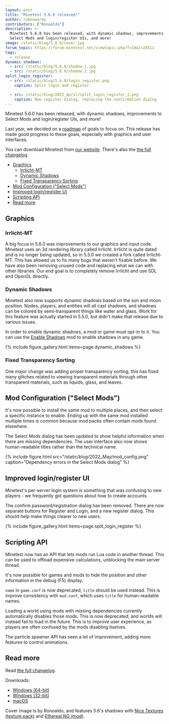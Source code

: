 ```yaml
---
layout: post
title: "Minetest 5.6.0 released!"
author: rubenwardy
contributors: ["Ronoaldo"]
description: >-
  Minetest 5.6.0 has been released, with dynamic shadows, improvements to
  Select Mods and login/register UIs, and more!
image: /static/blog/5.6.0/cover.jpg
forum_topic: https://forum.minetest.net/viewtopic.php?f=18&t=28511
tags:
  - release
dynamic_shadows:
  - src: /static/blog/5.6.0/shadow_1.jpg
  - src: /static/blog/5.6.0/shadow_2.jpg
split_login_register:
  - src: /static/blog/5.6.0/login_register.png
    caption: Split login and register

  - src: /static/blog/2022_April/split_login_register_2.png
    caption: New register dialog, replacing the confirmation dialog
---
```


Minetest 5.6.0 has been released, with dynamic shadows, improvements to
Select Mods and login/register UIs, and more!

Last year, we decided on a
[roadmap](https://github.com/minetest/minetest/blob/master/doc/direction.md) of
goals to focus on. This release has made good progress to these goals, especially
with graphics and user interfaces.

You can download Minetest from
[our website](https://www.minetest.net/downloads/).
There's also the
[the full changelog](https://dev.minetest.net/Changelog#5.5.0_.E2.86.92_5.6.0).

<!-- more -->

- [Graphics](#graphics)
  - [Irrlicht-MT](#irrlicht-mt)
  - [Dynamic Shadows](#dynamic-shadows)
  - [Fixed Transparency Sorting](#fixed-transparency-sorting)
- [Mod Configuration ("Select Mods")](#mod-configuration-select-mods)
- [Improved login/register UI](#improved-loginregister-ui)
- [Scripting API](#scripting-api)
- [Read more](#read-more)


## Graphics

### Irrlicht-MT

A big focus in 5.6.0 was improvements to our graphics and input code. Minetest
uses an 3d rendering library called Irrlicht. Irrlicht is quite dated and is no
longer being updated, so in 5.5.0 we created a fork called Irrlicht-MT. This has
allowed us to fix many bugs that weren't fixable before. We have also been
removing unused code and replacing what we can with other libraries. Our end
goal is to completely remove Irrlicht and use SDL and OpenGL directly.

### Dynamic Shadows

Minetest also now supports dynamic shadows based on the sun and moon position.
Nodes, players, and entities will all cast shadows, and shadows can be colored
by semi-transparent things like water and glass. Work for this feature was
actually started in 5.5.0, but didn't make that release due to various issues.

In order to enable dynamic shadows, a mod or game must opt-in to it. You can use
the [Enable Shadows](https://content.minetest.net/packages/ROllerozxa/enable_shadows/)
mod to enable shadows in any game.

{% include figure_gallery.html items=page.dynamic_shadows %}

### Fixed Transparency Sorting

One major change was adding proper transparency sorting, this has fixed many
glitches related to viewing transparent materials through other transparent
materials, such as liquids, glass, and leaves.


## Mod Configuration ("Select Mods")

It's now possible to install the same mod to multiple places, and then select
a specific instance to enable. Ending up with the same mod installed multiple
times is common because mod packs often contain mods found elsewhere.

The Select Mods dialog has been updated to show helpful information when
there are missing dependencies. The user interface also now shows human-readable
titles rather than the technical name.

{% include figure.html src="/static/blog/2022_May/mod_config.png" caption="Dependency errors in the Select Mods dialog" %}


## Improved login/register UI

Minetest's per-server login system is something that was confusing to new
players - we frequently got questions about how to create accounts.

The confirm password/registration dialog has been removed. There are now
separate buttons for Register and Login, and a new register dialog. This should
help make things clearer to new users.


{% include figure_gallery.html items=page.split_login_register %}


## Scripting API

Minetest now has an API that lets mods run Lua code in another thread. This can
be used to offload expensive calculations, unblocking the main server thread.

It's now possible for games and mods to hide the position and other information
in the debug (F5) display.

`name` in `game.conf` is now deprecated, `title` should be used instead. This is
improve consistency with `mod.conf`, which uses `title` for human-readable
names.

Loading a world using mods with missing dependencies currently automatically
disables those mods. This is now deprecated, and worlds will instead fail to
load in the future. This is to improve user experience, as players are often
confused by the mods disabling itselves.

The particle spawner API has seen a lot of improvement, adding more features to
control animations.

## Read more

Read [the full changelog](https://dev.minetest.net/Changelog#5.5.0_.E2.86.92_5.6.0).

Downloads:

- [Windows (64-bit)](https://github.com/minetest/minetest/releases/download/5.6.0/minetest-5.6.0-win64.zip)
- [Windows (32-bit)](https://github.com/minetest/minetest/releases/download/5.6.0/minetest-5.6.0-win32.zip)
- [macOS](https://github.com/minetest/minetest/releases/download/5.6.0/minetest-5.6.0-osx.zip)

Cover image is by Ronoaldo, and features 5.6's shadows with
[Nice Textures (texture pack)](https://content.minetest.net/packages/duckgo/nice_textures/)
and
[Ethereal NG (mod)](https://content.minetest.net/packages/TenPlus1/ethereal/).
